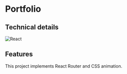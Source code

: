 #  Portfolio

## Technical details

![React](https://img.shields.io/badge/React-35495E?style=for-the-badge&logo=logoColor=4FC08D)

## Features
This project implements React Router and CSS animation.
